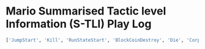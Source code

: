 # Mario Summarised Tactic level Information (S-TLI) Play Log

```python
['JumpStart', 'Kill', 'RunStateStart', 'BlockCoinDestroy', 'Die', 'CorpusIndex']
```